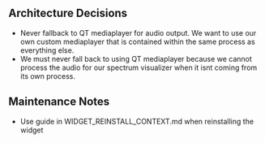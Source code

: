 ## Architecture Decisions

- Never fallback to QT mediaplayer for audio output. We want to use our own custom mediaplayer that is contained within the same process as everything else.
- We must never fall back to using QT mediaplayer because we cannot process the audio for our spectrum visualizer when it isnt coming from its own process.

## Maintenance Notes

- Use guide in WIDGET_REINSTALL_CONTEXT.md when reinstalling the widget